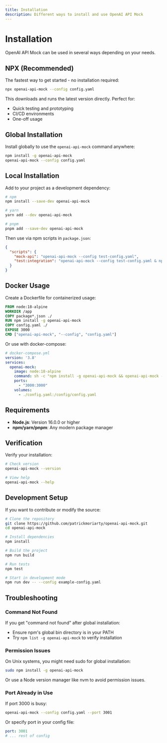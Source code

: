 ```yaml
---
title: Installation
description: Different ways to install and use OpenAI API Mock
---
```


# Installation

OpenAI API Mock can be used in several ways depending on your needs.

## NPX (Recommended)

The fastest way to get started - no installation required:

```bash
npx openai-api-mock --config config.yaml
```

This downloads and runs the latest version directly. Perfect for:
- Quick testing and prototyping
- CI/CD environments
- One-off usage

## Global Installation

Install globally to use the `openai-api-mock` command anywhere:

```bash
npm install -g openai-api-mock
openai-api-mock --config config.yaml
```

## Local Installation

Add to your project as a development dependency:

```bash
# npm
npm install --save-dev openai-api-mock

# yarn
yarn add --dev openai-api-mock

# pnpm
pnpm add --save-dev openai-api-mock
```

Then use via npm scripts in `package.json`:

```json
{
  "scripts": {
    "mock-api": "openai-api-mock --config test-config.yaml",
    "test:integration": "openai-api-mock --config test-config.yaml & npm run test && pkill -f openai-api-mock"
  }
}
```

## Docker Usage

Create a Dockerfile for containerized usage:

```dockerfile
FROM node:18-alpine
WORKDIR /app
COPY package*.json ./
RUN npm install -g openai-api-mock
COPY config.yaml ./
EXPOSE 3000
CMD ["openai-api-mock", "--config", "config.yaml"]
```

Or use with docker-compose:

```yaml
# docker-compose.yml
version: '3.8'
services:
  openai-mock:
    image: node:18-alpine
    command: sh -c "npm install -g openai-api-mock && openai-api-mock --config /config/config.yaml"
    ports:
      - "3000:3000"
    volumes:
      - ./config.yaml:/config/config.yaml
```

## Requirements

- **Node.js**: Version 16.0.0 or higher
- **npm/yarn/pnpm**: Any modern package manager

## Verification

Verify your installation:

```bash
# Check version
openai-api-mock --version

# View help
openai-api-mock --help
```

## Development Setup

If you want to contribute or modify the source:

```bash
# Clone the repository
git clone https://github.com/patrickmoriarty/openai-api-mock.git
cd openai-api-mock

# Install dependencies
npm install

# Build the project
npm run build

# Run tests
npm test

# Start in development mode
npm run dev -- --config example-config.yaml
```

## Troubleshooting

### Command Not Found
If you get "command not found" after global installation:
- Ensure npm's global bin directory is in your PATH
- Try `npm list -g openai-api-mock` to verify installation

### Permission Issues
On Unix systems, you might need sudo for global installation:
```bash
sudo npm install -g openai-api-mock
```

Or use a Node version manager like nvm to avoid permission issues.

### Port Already in Use
If port 3000 is busy:
```bash
openai-api-mock --config config.yaml --port 3001
```

Or specify port in your config file:
```yaml
port: 3001
# ... rest of config
```